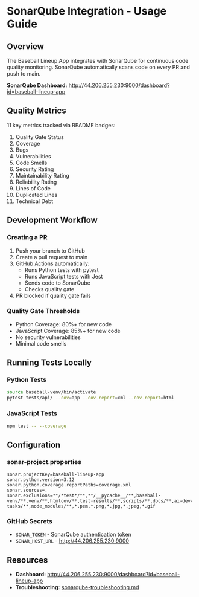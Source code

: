 # SonarQube Integration - Usage Guide

## Overview

The Baseball Lineup App integrates with SonarQube for continuous code quality monitoring. SonarQube automatically scans code on every PR and push to main.

**SonarQube Dashboard:** http://44.206.255.230:9000/dashboard?id=baseball-lineup-app

## Quality Metrics

11 key metrics tracked via README badges:
1. Quality Gate Status
2. Coverage
3. Bugs
4. Vulnerabilities
5. Code Smells
6. Security Rating
7. Maintainability Rating
8. Reliability Rating
9. Lines of Code
10. Duplicated Lines
11. Technical Debt

## Development Workflow

### Creating a PR
1. Push your branch to GitHub
2. Create a pull request to main
3. GitHub Actions automatically:
   - Runs Python tests with pytest
   - Runs JavaScript tests with Jest
   - Sends code to SonarQube
   - Checks quality gate
4. PR blocked if quality gate fails

### Quality Gate Thresholds
- Python Coverage: 80%+ for new code
- JavaScript Coverage: 85%+ for new code
- No security vulnerabilities
- Minimal code smells

## Running Tests Locally

### Python Tests
```bash
source baseball-venv/bin/activate
pytest tests/api/ --cov=app --cov-report=xml --cov-report=html
```

### JavaScript Tests
```bash
npm test -- --coverage
```

## Configuration

### sonar-project.properties
```properties
sonar.projectKey=baseball-lineup-app
sonar.python.version=3.12
sonar.python.coverage.reportPaths=coverage.xml
sonar.sources=.
sonar.exclusions=**/*test*/**,**/__pycache__/**,baseball-venv/**,venv/**,htmlcov/**,test-results/**,scripts/**,docs/**,ai-dev-tasks/**,node_modules/**,*.pem,*.png,*.jpg,*.jpeg,*.gif
```

### GitHub Secrets
- `SONAR_TOKEN` - SonarQube authentication token
- `SONAR_HOST_URL` - http://44.206.255.230:9000

## Resources
- **Dashboard:** http://44.206.255.230:9000/dashboard?id=baseball-lineup-app
- **Troubleshooting:** [sonarqube-troubleshooting.md](sonarqube-troubleshooting.md)